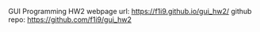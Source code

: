 GUI Programming HW2
webpage url: https://f1i9.github.io/gui_hw2/
github repo: https://github.com/f1i9/gui_hw2
